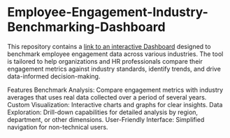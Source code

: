 # Employee-Engagement-Industry-Benchmarking-Dashboard

This repository contains a [link to an interactive Dashboard](https://public.tableau.com/app/profile/ian.dawud/viz/EmployeeeEngagementIndustryBenchmarking/Summary) designed to benchmark employee engagement data across various industries. The tool is tailored to help organizations and HR professionals compare their engagement metrics against industry standards, identify trends, and drive data-informed decision-making.

Features
Benchmark Analysis: Compare engagement metrics with industry averages that uses real data collected over a period of several years. 
Custom Visualization: Interactive charts and graphs for clear insights.
Data Exploration: Drill-down capabilities for detailed analysis by region, department, or other dimensions.
User-Friendly Interface: Simplified navigation for non-technical users.


